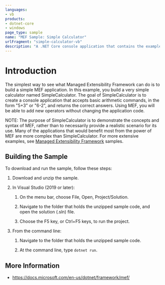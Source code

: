 ```yaml
---
languages:
- vb
products:
- dotnet-core
- windows
page_type: sample
name: "MEF Sample: Simple Calculator"
urlFragment: "simple-calculator-vb"
description: "A .NET Core console application that contains the example method from Simple Calculator MEF Application in Visual Basic."
---
```


# Introduction

The simplest way to see what Managed Extensibility Framework can do is to build a simple MEF application. In this example, you build a very simple calculator named SimpleCalculator. The goal of SimpleCalculator is to create a console application that accepts basic arithmetic commands, in the form "5+3" or "6-2", and returns the correct answers. Using MEF, you will be able to add new operators without changing the application code.

NOTE: The purpose of SimpleCalculator is to demonstrate the concepts and syntax of MEF, rather than to necessarily provide a realistic scenario for its use. Many of the applications that would benefit most from the power of MEF are more complex than SimpleCalculator. For more extensive examples, see [Managed Extensibility Framework](https://github.com/MicrosoftArchive/mef) samples.

## Building the Sample

To download and run the sample, follow these steps:

 1. Download and unzip the sample.
    
 2. In Visual Studio (2019 or later):
 
    1. On the menu bar, choose File, Open, Project/Solution.
 
    2. Navigate to the folder that holds the unzipped sample code, and open the solution (.sln) file.
 
    3. Choose the F5 key, or Ctrl+F5 keys, to run the project.

3. From the command line:

   1. Navigate to the folder that holds the unzipped sample code.
   
   2. At the command line, type `dotnet run`.
      
 ## More Information
 
  - https://docs.microsoft.com/en-us/dotnet/framework/mef/
